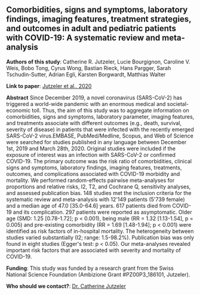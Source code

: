 ## Comorbidities, signs and symptoms, laboratory findings, imaging features, treatment strategies, and outcomes in adult and pediatric patients with COVID-19: A systematic review and meta-analysis


**Authors of this study**: Catherine R. Jutzeler, Lucie Bourgignon, Caroline V. Weis, Bobo Tong, Cyrus Wong, Bastian Rieck, Hans Pargger, Sarah Tschudin-Sutter, Adrian Egli, Karsten Borgwardt, Matthias Walter

**Link to paper**: [Jutzeler et al., 2020](https://www.sciencedirect.com/science/article/pii/S1477893920303215?via%3Dihub)

**Abstract**
Since December 2019, a novel coronavirus (SARS-CoV-2) has triggered a world-wide pandemic with an enormous medical and societal-economic toll. Thus, the aim of this study was to aggregate information on comorbidities, signs and symptoms, laboratory parameter, imaging features, and treatments associate with different outcomes (e.g., death, survival, severity of disease) in patients that were infected with the recently emerged SARS-CoV-2 virus.EMBASE, PubMed/Medline, Scopus, and Web of Science were searched for studies published in any language between December 1st, 2019 and March 28th, 2020. Original studies were included if the exposure of interest was an infection with SARS-CoV-2 or confirmed COVID-19. The primary outcome was the risk ratio of comorbidities, clinical signs and symptoms, laboratory findings, imaging features, treatments, outcomes, and complications associated with COVID-19 morbidity and mortality. We performed random-effects pairwise meta-analyses for proportions and relative risks, I2, T2, and Cochrane Q, sensitivity analyses, and assessed publication bias. 148 studies met the inclusion criteria for the systematic review and meta-analysis with 12'149 patients (5'739 female) and a median age of 47.0 [35.0-64.6] years. 617 patients died from COVID-19 and its complication. 297 patients were reported as asymptomatic. Older age (SMD: 1.25 [0.78-1.72]; p < 0.001), being male (RR = 1.32 [1.13-1.54], p = 0.005) and pre-existing comorbidity (RR = 1.69 [1.48-1.94]; p < 0.001) were identified as risk factors of in-hospital mortality. The heterogeneity between studies varied substantially (I2; range: 1.5-98.2%). Publication bias was only found in eight studies (Egger's test: p < 0.05). Our meta-analyses revealed important risk factors that are associated with severity and mortality of COVID-19.

**Funding**: This study was funded by a research grant from the Swiss National Science Foundation (Ambizione Grant #PZ00P3_186101, Jutzeler).

**Who should we contact?**: [Dr. Catherine Jutzeler](mailto:catherine.jutzeler@bsse.ethz.ch?subject=GitHub:%20Jutzeler%20et%20al,%20Travel%20Med%20Infect%20Dis.%202020)
